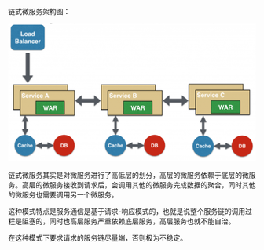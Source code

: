 链式微服务架构图：

![](/assets/lianshi-weifuwu.png)

链式微服务其实是对微服务进行了高低层的划分，高层的微服务依赖于底层的微服务。高层的微服务接收到请求后，会调用其他的微服务完成数据的聚合，同时其他的微服务也需要调用另一个微服务。

这种模式特点是服务通信是基于请求-响应模式的，也就是说整个服务链的调用过程是阻塞的，同时也高层服务严重依赖底层服务，高层服务也就不能自治。

在这种模式下要求请求的服务链尽量端，否则极为不稳定。

